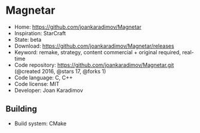 # Magnetar

- Home: https://github.com/joankaradimov/Magnetar
- Inspiration: StarCraft
- State: beta
- Download: https://github.com/joankaradimov/Magnetar/releases
- Keyword: remake, strategy, content commercial + original required, real-time
- Code repository: https://github.com/joankaradimov/Magnetar.git (@created 2016, @stars 17, @forks 1)
- Code language: C, C++
- Code license: MIT
- Developer: Joan Karadimov

## Building

- Build system: CMake
